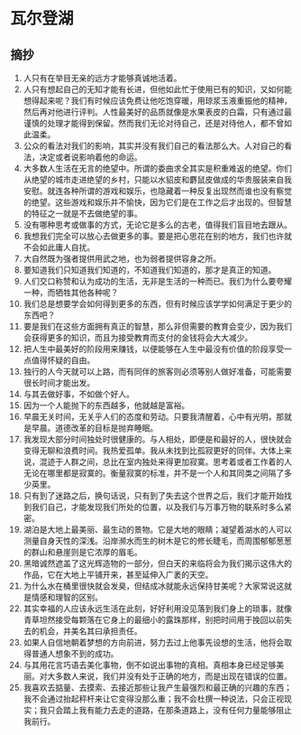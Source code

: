 # 瓦尔登湖

## 摘抄

1. 人只有在举目无亲的远方才能够真诚地活着。
2. 人只有想起自己的无知才能有长进，但他如此忙于使用已有的知识，又如何能想得起来呢？我们有时候应该免费让他吃饱穿暖，用琼浆玉液重振他的精神，然后再对他进行评判。人性最美好的品质就像是水果表皮的白霜，只有通过最谨慎的处理才能得到保留。然而我们无论对待自己，还是对待他人，都不曾如此温柔。
3. 公众的看法对我们的影响，其实并没有我们自己的看法那么大。人对自己的看法，决定或者说影响着他的命运。
4. 大多数人生活在无言的绝望中。所谓的委曲求全其实是积重难返的绝望。你们从绝望的城市走进绝望的乡村，只能以水貂皮和麝鼠皮做成的华贵服装来自我安慰。就连各种所谓的游戏和娱乐，也隐藏着一种反复出现然而谁也没有察觉的绝望。这些游戏和娱乐并不愉快，因为它们是在工作之后才出现的。但智慧的特征之一就是不去做绝望的事。
5. 没有哪种思考或做事的方式，无论它是多么的古老，值得我们盲目地去跟从。
6. 我想我们完全可以放心去做更多的事。要是把心思花在别的地方，我们也许就不会如此庸人自扰。
7. 大自然既为强者提供用武之地，也为弱者提供容身之所。
8. 要知道我们只知道我们知道的，不知道我们知道的，那才是真正的知道。
9. 人们交口称赞和认为成功的生活，无非是生活的一种而已。我们为什么要夸耀一种，而牺牲其他各种呢？
10. 我们总是想要学会如何得到更多的东西，但有时候应该学学如何满足于更少的东西吧？
11. 要是我们在这些方面拥有真正的智慧，那么非但需要的教育会变少，因为我们会获得更多的知识，而且为接受教育而支付的金钱将会大大减少。
12. 把人生中最美好的阶段用来赚钱，以便能够在人生中最没有价值的阶段享受一点值得怀疑的自由。
13. 独行的人今天就可以上路，而有同伴的旅客则必须等别人做好准备，可能需要很长时间才能出发。
14. 与其去做好事，不如做个好人。
15. 因为一个人能抛下的东西越多，他就越是富裕。
16. 早晨无关时间，无关乎人们的态度和劳动。只要我清醒着，心中有光明，那就是早晨。道德改革的目标是抛弃睡眠。
17. 我发现大部分时间独处时很健康的。与人相处，即便是和最好的人，很快就会变得无聊和浪费时间。我热爱孤单。我从未找到比孤寂更好的同伴。大体上来说，混迹于人群之间，总比在室内独处来得更加寂寞。思考着或者工作着的人无论在哪里都是寂寞的。衡量寂寞的标准，并不是一个人和其同类之间隔了多少英里。
18. 只有到了迷路之后，换句话说，只有到了失去这个世界之后，我们才能开始找到我们自己，才能发现我们所处的位置，以及我们与万事万物的联系时多么紧密。
19. 湖泊是大地上最美丽、最生动的景物。它是大地的眼睛；凝望着湖水的人可以测量自身天性的深浅。沿岸濒水而生的树木是它的修长睫毛，而周围郁郁葱葱的群山和悬崖则是它浓厚的眉毛。
20. 黑暗诚然遮盖了这光辉造物的一部分，但白天的来临将会为我们揭示这伟大的作品，它在大地上平铺开来，甚至延伸入广袤的天空。
21. 为什么水在桶里很快就会发臭，但结成冰就能永远保持甘美呢？大家常说这就是情感和理智的区别。
22. 其实幸福的人应该永远生活在此刻，好好利用没见落到我们身上的琐事，就像青草坦然接受每颗落在它身上的最细小的露珠那样，别把时间用于挽回以前失去的机会，并美名其曰承担责任。
23. 如果人自信地朝着梦想的方向前进，努力去过上他事先设想的生活，他将会取得普通人想象不到的成功。
24. 与其用花言巧语去美化事物，倒不如说出事物的真相。真相本身已经足够美丽。对大多数人来说，我们并没有处于正确的地方，而是出现在错误的位置。
25. 我喜欢去掂量、去摸索、去接近那些让我产生最强烈和最正确的兴趣的东西；我不会通过抬起秤杆来让它变得没那么重；我不会杜撰一种说法，只会正视现实；我只会踏上我有能力去走的道路，在那条道路上，没有任何力量能够阻止我前行。
